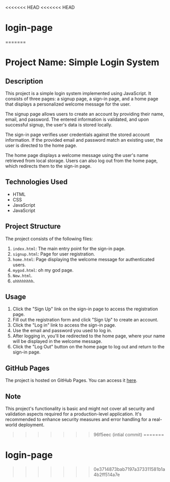 <<<<<<< HEAD
<<<<<<< HEAD
# login-page
=======
# Project Name: Simple Login System

## Description

This project is a simple login system implemented using JavaScript. It consists of three pages: a signup page, a sign-in page, and a home page that displays a personalized welcome message for the user.

The signup page allows users to create an account by providing their name, email, and password. The entered information is validated, and upon successful signup, the user's data is stored locally.

The sign-in page verifies user credentials against the stored account information. If the provided email and password match an existing user, the user is directed to the home page.

The home page displays a welcome message using the user's name retrieved from local storage. Users can also log out from the home page, which redirects them to the sign-in page.

## Technologies Used

- HTML
- CSS
- JavaScript
- JavaScript

## Project Structure

The project consists of the following files:

1. `index.html`: The main entry point for the sign-in page.
2. `signup.html`: Page for user registration.
3. `home.html`: Page displaying the welcome message for authenticated users.
4. `mygod.html`: oh my god page.
5. `New.html`.
6. `ohhhhhhhh`.
## Usage

1. Click the "Sign Up" link on the sign-in page to access the registration page.
2. Fill out the registration form and click "Sign Up" to create an account.
3. Click the "Log in" link to access the sign-in page.
4. Use the email and password you used to log in.
5. After logging in, you'll be redirected to the home page, where your name will be displayed in the welcome message.
6. Click the "Log Out" button on the home page to log out and return to the sign-in page.

## GitHub Pages

The project is hosted on GitHub Pages. You can access it [here](https://eman289.github.io/smart-login-system/).

## Note

This project's functionality is basic and might not cover all security and validation aspects required for a production-level application. It's recommended to enhance security measures and error handling for a real-world deployment.
>>>>>>> 96f5eec (intial commit)
=======
# login-page
>>>>>>> 0e3714873bab7197a373311581b1a4b2ff514a7e

